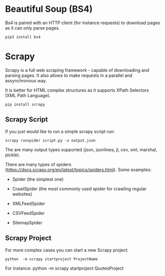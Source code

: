 
# Beautiful Soup (BS4)

Bs4 is paired with an HTTP client (for instance requests) to download pages as it can only parse pages.

```
pip3 install bs4
```

# Scrapy 

Scrapy is a full web scraping framework - capable of downloading and parsing pages. 
It also allows to make requests in a parallel and assynchronous way.

It is better for HTML complex structures as it supports XPath Selectors (XML Path Language).

```
pip install scrapy
```

## Scrapy Script

If you just would like to run a simple scrapy script run:

```
scrapy runspider script.py -o output.json
```
The are many output types supported (json, jsonlines, jl, csv, xml, marshal, pickle).

There are many types of spiders (https://docs.scrapy.org/en/latest/topics/spiders.html). 
Some examples: 

- Spider (the simplest one)

- CrawlSpider (the most commonly used spider for crawling regular websites)

- XMLFeedSpider

- CSVFeedSpider

- SitemapSpider


## Scrapy Project

For more complex cases you can start a new Scrapy project:

```
python  -m scrapy startproject ProjectName
```

For instance: python  -m scrapy startproject QuotesProject



